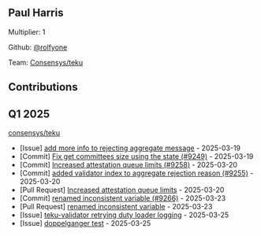 
## Paul Harris
Multiplier: 1

Github: [@rolfyone](https://github.com/rolfyone)

Team: [Consensys/teku](https://github.com/Consensys/teku/pulls?q=author%3Arolfyone)

## Contributions

## Q1 2025

[consensys/teku](https://github.com/consensys/teku)
* [Issue] [add more info to rejecting aggregate message](https://github.com/Consensys/teku/issues/9251) - 2025-03-19
* [Commit] [Fix get committees size using the state (#9249)](https://github.com/Consensys/teku/commit/35bf38d7be87fb869a4261d5695c8fe9028b3c3f) - 2025-03-19
* [Commit] [Increased attestation queue limits (#9258)](https://github.com/Consensys/teku/commit/59a73806461e83bda3d65459459cabb6654a8ad2) - 2025-03-20
* [Commit] [added validator index to aggregate rejection reason (#9255)](https://github.com/Consensys/teku/commit/725919d263a775f9a49e6e466496cde0f092709f) - 2025-03-20
* [Pull Request] [Increased attestation queue limits](https://github.com/Consensys/teku/pull/9258) - 2025-03-20
* [Commit] [renamed inconsistent variable (#9266)](https://github.com/Consensys/teku/commit/155a7b5819fd8e158237d2fd7208e6dccb0751bb) - 2025-03-23
* [Pull Request] [renamed inconsistent variable](https://github.com/Consensys/teku/pull/9266) - 2025-03-23
* [Issue] [teku-validator retrying duty loader logging](https://github.com/Consensys/teku/issues/9273) - 2025-03-25
* [Issue] [doppelganger test](https://github.com/Consensys/teku/issues/9270) - 2025-03-25
